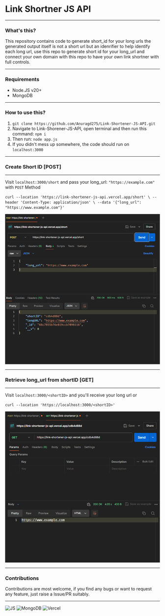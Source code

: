 # Link Shortner JS API

---

### What's this?

This repository contains code to generate short_id for your long urls the generated output itself is not a short url but an idenrifier to help identify each long url, use this repo to generate short id for your long_url and connect your own domain with this repo to have your own link shortner with full controls.

---

### Requirements

- Node.JS v20+
- MongoDB 

---

### How to use this?

1. `git clone https://github.com/Anuragd275/Link-Shortener-JS-API.git`
2. Navigate to Link-Shorener-JS-API, open terminal and then run this command: `npm i`
3. Then run: `node app.js`
4. If you didn't mess up somewhere, the code should run on `localhost:3000`

---

### Create Short ID [POST]

---

Visit `localhost:3000/short` and pass your long_url: `"https://example.com"` with `POST` Method

`curl --location 'https://link-shortener-js-api.vercel.app/short' \
--header 'Content-Type: application/json' \
--data '{"long_url": "https://www.example.com"}'`

![POST](sample/POST.png)

----

### Retrieve long_url from shortID [GET]

---

Visit `localhost:3000/<shortID>` and you'll receive your long url or

`curl --location 'https://localhost:3000/<shortID>'`

![GET](sample/GET.png)

---

### Contributions

Contributions are most welcome, if you find any bugs or want to request any feature, just raise a Issue/PR suitably.

---
![JS](https://img.shields.io/badge/Built_with-JavaScript-F7DF1E?style=for-the-badge&logo=JavaScript&logoColor=F7DF1E)
![MongoDB](https://img.shields.io/badge/-MongoDB-44883e?style=for-the-badge&logo=MongoDB&logoColor=44883e&labelColor=000000)
![Vercel](https://img.shields.io/badge/Powered_By-Vercel-FFFFFF?style=for-the-badge&logo=Vercel&logoColor=FFFFFF&labelColor=000000)